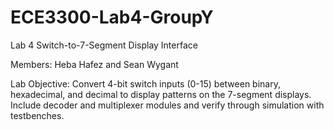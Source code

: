 # ECE3300-Lab4-GroupY
Lab 4 Switch-to-7-Segment Display Interface

Members: Heba Hafez and Sean Wygant

Lab Objective: Convert 4-bit switch inputs (0-15) between binary, hexadecimal, and decimal to display patterns on the 7-segment displays. Include decoder and multiplexer modules and verify through simulation with testbenches.


